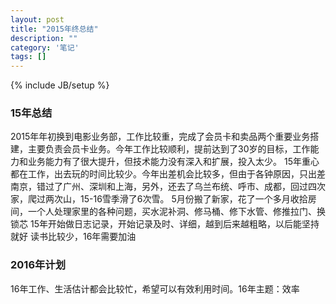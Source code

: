 ```yaml
---
layout: post
title: "2015年终总结"
description: ""
category: '笔记'
tags: []
---
```

{% include JB/setup %}
### 15年总结
2015年年初换到电影业务部，工作比较重，完成了会员卡和卖品两个重要业务搭建，主要负责会员卡业务。今年工作比较顺利，提前达到了30岁的目标，工作能力和业务能力有了很大提升，但技术能力没有深入和扩展，投入太少。
15年重心都在工作，出去玩的时间比较少。今年出差机会比较多，但由于各钟原因，只出差南京，错过了广州、深圳和上海，另外，还去了乌兰布统、呼市、成都，回过四次家，爬过两次山，15-16雪季滑了6次雪。
5月份搬了新家，花了一个多月收拾房间，一个人处理家里的各种问题，买水泥补洞、修马桶、修下水管、修推拉门、换锁芯
15年开始做日志记录，开始记录及时、详细，越到后来越粗略，以后能坚持就好
读书比较少，16年需要加油
### 2016年计划
16年工作、生活估计都会比较忙，希望可以有效利用时间。16年主题：效率

